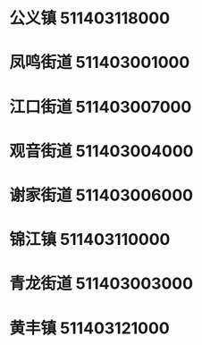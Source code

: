 # 公义镇 511403118000
# 凤鸣街道 511403001000
# 江口街道 511403007000
# 观音街道 511403004000
# 谢家街道 511403006000
# 锦江镇 511403110000
# 青龙街道 511403003000
# 黄丰镇 511403121000
